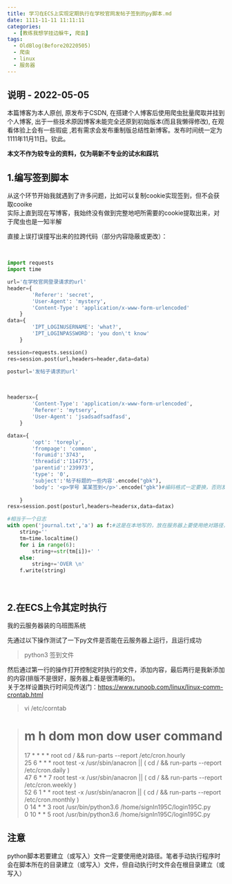 ```yaml
---
title: 学习在ECS上实现定期执行在学校官网发帖子签到的py脚本.md
date: 1111-11-11 11:11:11
categories:
  - [教练我想学挂边躲牛, 爬虫]
tags:
  - OldBlog(Before20220505)
  - 爬虫
  -	linux
  - 服务器
---
```


## 说明 - 2022-05-05
本篇博客为本人原创, 原发布于CSDN, 在搭建个人博客后使用爬虫批量爬取并挂到个人博客, 出于一些技术原因博客未能完全还原到初始版本(而且我懒得修改), 在观看体验上会有一些瑕疵 ,若有需求会发布重制版总结性新博客。发布时间统一定为1111年11月11日。钦此。

**本文不作为较专业的资料，仅为萌新不专业的试水和踩坑** 

## 1.编写签到脚本

从这个环节开始我就遇到了许多问题，比如可以复制cookie实现签到，但不会获取cooike  
实际上直到现在写博客，我始终没有做到完整地吧所需要的cookie提取出来，对于爬虫也是一知半解

直接上误打误撞写出来的拉跨代码（部分内容隐蔽或更改）：


​    
```python
import requests
import time

url='在学校官网登录请求的url'
header={
        'Referer': 'secret',
        'User-Agent': 'mystery',
        'Content-Type': 'application/x-www-form-urlencoded'
    }
data={
        'IPT_LOGINUSERNAME': 'what?',
        'IPT_LOGINPASSWORD': 'you don\'t know'
    }

session=requests.session()
res=session.post(url,headers=header,data=data)

posturl='发帖子请求的url'
```


​    
```python
headersx={
        'Content-Type': 'application/x-www-form-urlencoded',
        'Referer': 'mytsery',
        'User-Agent': 'jsadsadfsadfasd',
    }

datax={
        'opt': 'toreply',
        'frompage': 'common',
        'forumid':'3743',
        'threadid':'114775',
        'parentid':'239973',
        'type': '0',
        'subject':'帖子标题的一些内容'.encode("gbk"),
        'body': '<p>学号 某某签到</p>'.encode("gbk")#编码格式一定要换，否则发出乱码
        
    }
resx=session.post(posturl,headers=headersx,data=datax)

#相当于一个日志
with open('journal.txt','a') as f:#这是在本地写的，放在服务器上要使用绝对路径，否则会在根目录创建文件
    string=''
    tm=time.localtime()
    for i in range(6):
        string+=str(tm[i])+' '
    else:
        string+='OVER \n'
    f.write(string)
```


​    

## 2.在ECS上令其定时执行

我的云服务器装的乌班图系统

先通过以下操作测试了一下py文件是否能在云服务器上运行，且运行成功

> python3 签到文件

然后通过第一行的操作打开控制定时执行的文件，添加内容，最后两行是我新添加的内容(排版不是很好，服务器上看是很清晰的)。  
关于怎样设置执行时间见传送门：<https://www.runoob.com/linux/linux-comm-crontab.html>

> vi /etc/corntab

> # m h dom mon dow user command  
>  17 * * * * root cd / && run-parts --report /etc/cron.hourly  
>  25 6 * * * root test -x /usr/sbin/anacron || ( cd / && run-parts --report
> /etc/cron.daily )  
>  47 6 * * 7 root test -x /usr/sbin/anacron || ( cd / && run-parts --report
> /etc/cron.weekly )  
>  52 6 1 * * root test -x /usr/sbin/anacron || ( cd / && run-parts --report
> /etc/cron.monthly )  
>  0 14 * * 3 root /usr/bin/python3.6 /home/signIn195C/login195C.py  
>  0 10 * * 5 root /usr/bin/python3.6 /home/signIn195C/login195C.py

## 注意

python脚本若要建立（或写入）文件一定要使用绝对路径。笔者手动执行程序时会在脚本所在的目录建立（或写入）文件，但自动执行时文件会在根目录建立（或写入）

